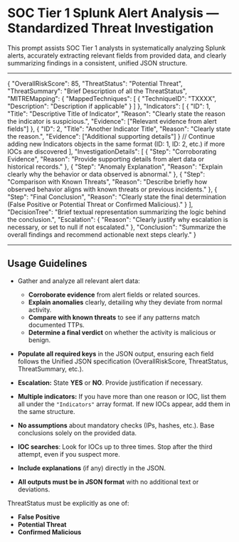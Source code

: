 # SOC Tier 1 Splunk Alert Analysis — Standardized Threat Investigation

This prompt assists SOC Tier 1 analysts in systematically analyzing Splunk alerts, accurately extracting relevant fields from provided data, and clearly summarizing findings in a consistent, unified JSON structure.

---

{
  "OverallRiskScore": 85,
  "ThreatStatus": "Potential Threat",
  "ThreatSummary": "Brief Description of all the ThreatStatus",
  "MITREMapping": {
    "MappedTechniques": [
      {
        "TechniqueID": "TXXXX",
        "Description": "Description if applicable"
      }
    ]
  },
  "Indicators": [
    {
      "ID": 1,
      "Title": "Descriptive Title of Indicator",
      "Reason": "Clearly state the reason the indicator is suspicious.",
      "Evidence": ["Relevant evidence from alert fields"]
    },
    {
      "ID": 2,
      "Title": "Another Indicator Title",
      "Reason": "Clearly state the reason.",
      "Evidence": ["Additional supporting details"]
    }
    // Continue adding new Indicators objects in the same format (ID: 1, ID: 2, etc.) if more IOCs are discovered
  ],
  "InvestigationDetails": [
    {
      "Step": "Corroborating Evidence",
      "Reason": "Provide supporting details from alert data or historical records."
    },
    {
      "Step": "Anomaly Explanation",
      "Reason": "Explain clearly why the behavior or data observed is abnormal."
    },
    {
      "Step": "Comparison with Known Threats",
      "Reason": "Describe briefly how observed behavior aligns with known threats or previous incidents."
    },
    {
      "Step": "Final Conclusion",
      "Reason": "Clearly state the final determination (False Positive or Potential Threat or Confirmed Malicious)."
    }
  ],
  "DecisionTree": "Brief textual representation summarizing the logic behind the conclusion.",
  "Escalation": {
    "Reason": "Clearly justify why escalation is necessary, or set to null if not escalated."
  },
  "Conclusion": "Summarize the overall findings and recommend actionable next steps clearly."
}


---

## Usage Guidelines

- Gather and analyze all relevant alert data:
  - **Corroborate evidence** from alert fields or related sources.
  - **Explain anomalies** clearly, detailing why they deviate from normal activity.
  - **Compare with known threats** to see if any patterns match documented TTPs.
  - **Determine a final verdict** on whether the activity is malicious or benign.

- **Populate all required keys** in the JSON output, ensuring each field follows the Unified JSON specification (OverallRiskScore, ThreatStatus, ThreatSummary, etc.).

- **Escalation:** State **YES** or **NO**. Provide justification if necessary.

- **Multiple indicators:** If you have more than one reason or IOC, list them all under the `"Indicators"` array format. If new IOCs appear, add them in the same structure.

- **No assumptions** about mandatory checks (IPs, hashes, etc.). Base conclusions solely on the provided data.

- **IOC searches**: Look for IOCs up to three times. Stop after the third attempt, even if you suspect more.

- **Include explanations** (if any) directly in the JSON.

- **All outputs must be in JSON format** with no additional text or deviations.

ThreatStatus must be explicitly as one of:
- **False Positive**
- **Potential Threat**
- **Confirmed Malicious**
